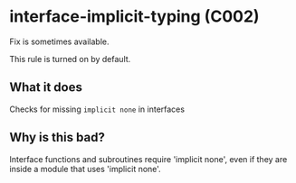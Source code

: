 # interface-implicit-typing (C002)
Fix is sometimes available.

This rule is turned on by default.

## What it does
Checks for missing `implicit none` in interfaces

## Why is this bad?
Interface functions and subroutines require 'implicit none', even if they are
inside a module that uses 'implicit none'.
